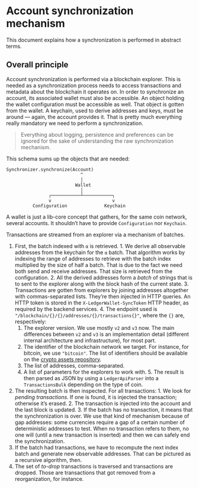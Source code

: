 # Account synchronization mechanism

This document explains how a synchronization is performed in abstract terms.

## Overall principle

Account synchronization is performed via a blockchain explorer. This is needed as a synchronization
process needs to access transactions and metadata about the blockchain it operates on. In order to
synchronize an account, its associated wallet must also be accessible. An object holding the
wallet configuration must be accessible as well. That object is gotten from the wallet. A keychain,
used to derive addresses and keys, must be around — again, the account provides it. That is pretty
much everything really mandatory we need to perform a synchronization.

> Everything about logging, persistence and preferences can be ignored for the sake of understanding
> the raw synchronization mechanism.

This schema sums up the objects that are needed:

```text
Synchronizer.synchronize(Account)
                            ^
                            │
                          Wallet
                            │
                ┌───────────┴───────────┐
                v                       v
          Configuration              Keychain
```

A wallet is just a lib-core concept that gathers, for the same coin network, several accounts. It
shouldn’t have to provide `Configuration` nor `Keychain`.

Transactions are streamed from an explorer via a mechanism of batches.

  1. First, the batch indexed with `α` is retrieved.
    1. We derive all observable addresses from the keychain for the `α` batch. That algorithm works
      by indexing the range of addresses to retrieve with the batch index multiplied by the size of
      half a batch. That is due to the fact we need both send and receive addresses. That size is
      retrieved from the configuration.
    2. All the derived addresses form a _batch_ of strings that is to sent to the explorer along
      with the block hash of the current state.
    3. Transactions are gotten from explorers by joining addresses altogether with commas-separated
      lists. They’re then injected in HTTP queries. An HTTP token is stored in the
      `X-LedgerWallet-SyncToken` HTTP header, as required by the backend services.
    4. The endpoint used is `"/blockchain/{}/{}/addresses/{}/transactions{}"`, where the `{}` are,
      respectively:
      1. The explorer version. We use mostly `v2` and `v3` now. The main differences between `v2`
        and `v3` is an implementation detail (different internal architecture and infrastructure),
        for most part.
      2. The identifier of the blockchain network we target. For instance, for bitcoin, we use
        `"bitcoin"`. The list of identifiers should be available on the [crypto assets repository].
      3. The list of addresses, comma-separated.
      4. A list of parameters for the explorers to work with.
    5. The result is then parsed as JSON by using a `LedgerApiParser` into a `TransactionsBulk`
      depending on the type of coin.
  2. The resulting batch is then inspected. For all transactions:
    1. We look for _pending transactions_. If one is found, it is injected the transaction;
      otherwise it’s erased.
    2. The transaction is injected into the account and the last block is updated.
	3. If the batch has no transaction, it means that the synchronization is over. We use that kind of
    mechanism because of gap addresses: some currencies require a gap of a certain number of
    deterministic addresses to test. When no transaction refers to them, no one will (until a new
    transaction is inserted) and then we can safely end the synchronization.
  4. If the batch had transactions, we have to recompute the next index batch and generate new
    observable addresses. That can be pictured as a recursive algorithm, then.
  5. The set of _to-drop_ transactions is traversed and transactions are dropped. Those are
    transactions that got removed from a reorganization, for instance.

[crypto assets repository]: https://github.com/LedgerHQ/crypto-assets/tree/master/coins
